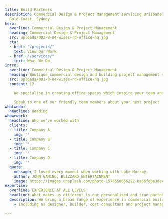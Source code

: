 ```yaml
---
title: Build Partners
description: Commercial Design & Project Management servicing Brisbane, Sunshine Coast,
  Gold Coast, Sydney
hero:
  overline: Commercial Design & Project Management
  heading: Commercial Design & Project Management
  src: uploads/002-8-84-wises-rd-office-hq.jpg
  cta:
  - href: "/projects/"
    text: View Our Work
  - href: "/services/"
    text: What We Do
intro:
  overline: Commerical Design & Project Management
  heading: Boutique commercial design and building project management services
  src: uploads/001-8-84-wises-rd-office-hq.jpg
  content: |2-

    We specialise in creating office spaces which inspire your team and help you grow your business.

    Speak to one of our friendly team members about your next project
whatwedo:
  headline: Heading
whowework:
  headline: Who we've worked with
  clients:
  - title: Company A
    img: ''
  - title: Company B
    img: ''
  - title: Company C
    img: ''
  - title: Company D
    img: ''
  quote:
    message: I loved every moment when working with Luke Murray.
    author: JOHN GAMING, BLIZZARD ENTERTAINMENT
    image: https://images.unsplash.com/photo-1576558656222-ba66febe3dec?ixlib=rb-1.2.1&ixid=eyJhcHBfaWQiOjEyMDd9&auto=format&fit=crop&w=1650&q=80
expertise:
  overline: EXPERIENCE AT ALL LEVELS
  headline: What makes us different is our personalised and true partnership approach.
  description: We bring a broad range of experience in commercial building projects
    - including as designer, builder, cost consultant and project manager.

---
```

